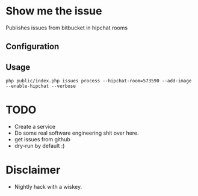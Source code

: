 # Show me the issue

Publishes issues from bitbucket in hipchat rooms

## Configuration

## Usage

```
php public/index.php issues process --hipchat-room=573590 --add-image --enable-hipchat --verbose
```

# TODO

  - Create a service
  - Do some real software engineering shit over here.
  - get issues from github
  - dry-run by default :)
  
  
# Disclaimer

  - Nightly hack with a wiskey.